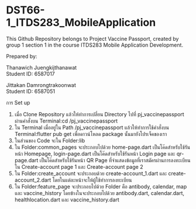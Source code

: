 # DST66-1_ITDS283_MobileApplication

This Github Repository belongs to Project Vaccine Passport, created by group 1 section 1 in the course ITDS283 Mobile Application Development.

Prepared by:

Thanawich Juengkijthanawat  
Student ID: 6587017

Jittakan Damrongtrakoonwat  
Student ID: 6587051

การ Set up
1. เมื่อ Clone Repository แล้วให้ทำการเปลี่ยน Directory ไปที่ pj_vaccinepassport ผ่านคำสั่งบน Terminal:cd /pj_vaccinepassport
2. ใน Terminal เมื่ออยู่ใน Path /pj_vaccinepassport แล้วให้ทำการใช้คำสั่งบน Terminal:flutter pub get เพื่อดาวน์โหลด package นั้นมายังโปรเจ็คของเรา
3. ในส่วนของ Code จะใน Folder:lib
4. ใน Folder:common_pages จะประกอบไปด้วย home-page.dart เป็นโค๊ดสำหรับใช้รันหน้า Homepage, login-page.dart  เป็นโค๊ดสำหรับใช้รันหน้า Login page และ qr-page.dart เป็นโค๊ดสำหรับใช้รันหน้า QR Page ที่จำแสดงข้อมูลที่เราสมัครผ่านการลงทะเบียน ใน Create-account page 1 และ Create-account page 2
5. ใน Folder:create_account จะประกอบด้วย create-account_1.dart และ create-account_2.dart โดยในแต่ละหน้าจะให้ผู้ใช้ทำการลงทะเบียน
6. ใน Folder:feature_page จะประกอบไปด้วย Folder คือ antibody, calendar, map และ vaccine_history โดยข้างในจะประกอบไปด้วย antibody.dart, calendar.dart, healthlocation.dart และ vaccine_history.dart
